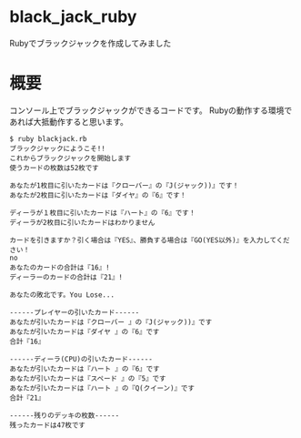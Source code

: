 # black_jack_ruby
Rubyでブラックジャックを作成してみました
# 概要
コンソール上でブラックジャックができるコードです。
Rubyの動作する環境であれば大抵動作すると思います。
```
$ ruby blackjack.rb
ブラックジャックにようこそ!!
これからブラックジャックを開始します
使うカードの枚数は52枚です

あなたが1枚目に引いたカードは『クローバー』の『J(ジャック))』です！
あなたが2枚目に引いたカードは『ダイヤ』の『6』です！

ディーラが１枚目に引いたカードは『ハート』の『6』です！
ディーラが2枚目に引いたカードはわかりません

カードを引きますか？引く場合は『YES』、勝負する場合は『GO(YES以外)』を入力してください！
no
あなたのカードの合計は『16』!
ディーラーのカードの合計は『21』!

あなたの敗北です。You Lose...

------プレイヤーの引いたカード------
あなたが引いたカードは『クローバー 』の『J(ジャック))』です
あなたが引いたカードは『ダイヤ 』の『6』です
合計『16』

------ディーラ(CPU)の引いたカード------
あなたが引いたカードは『ハート 』の『6』です
あなたが引いたカードは『スペード 』の『5』です
あなたが引いたカードは『ハート 』の『Q(クイーン)』です
合計『21』

------残りのデッキの枚数------
残ったカードは47枚です
```
